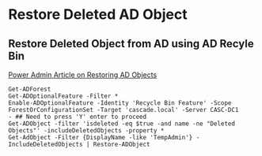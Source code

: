 # Restore Deleted AD Object

## Restore Deleted Object from AD using AD Recyle Bin

[Power Admin Article on Restoring AD Objects](https://www.poweradmin.com/blog/restoring-deleted-objects-from-active-directory-using-ad-recycle-bin/)

```
Get-ADForest
Get-ADOptionalFeature -Filter *
Enable-ADOptionalFeature -Identity 'Recycle Bin Feature' -Scope ForestOrConfigurationSet -Target 'cascade.local' -Server CASC-DC1
- ## Need to press 'Y' enter to proceed
Get-ADObject -filter 'isdeleted -eq $true -and name -ne "Deleted Objects"' -includeDeletedObjects -property *
Get-AdObject -Filter {DisplayName -like 'TempAdmin'} -IncludeDeletedObjects | Restore-ADObject
```
